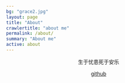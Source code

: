 ```yaml
---
bg: "grace2.jpg"
layout: page
title: "About"
crawlertitle: "about me"
permalink: /about/
summary: "About me"
active: about
---
```


 <p align="center"> 生于忧患死于安乐 </p>
<p align="center">
  <a href="https://github.com/snailq"> github </a>
</p>
